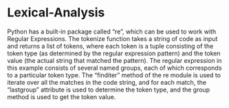 # Lexical-Analysis
Python has a built-in package called “re”, which can be used to work with Regular Expressions. The tokenize function takes a string of code as input and returns a list of tokens, where each token is a tuple consisting of the token type (as determined by the regular expression pattern) and the token value (the actual string that matched the pattern). The regular expression in this example consists of several named groups, each of which corresponds to a particular token type. The “finditer” method of the re module is used to iterate over all the matches in the code string, and for each match, the “lastgroup” attribute is used to determine the token type, and the group method is used to get the token value.
